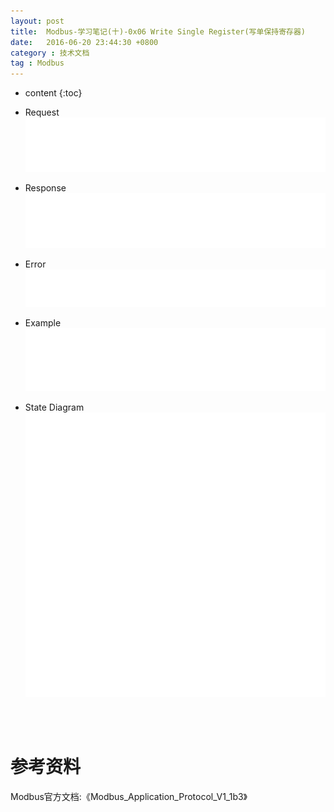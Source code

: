 ```yaml
---
layout: post
title:  Modbus-学习笔记(十)-0x06 Write Single Register(写单保持寄存器)
date:   2016-06-20 23:44:30 +0800
category : 技术文档
tag : Modbus
---
```


* content
{:toc}


+ Request
![Request](/images/blog/modbus/modbus-05-06-Write-Single-Register/01_Request.png)

+ Response
![Response](/images/blog/modbus/modbus-05-06-Write-Single-Register/02_Response.png)

+ Error
![Error](/images/blog/modbus/modbus-05-06-Write-Single-Register/03_Error.png)

+ Example
![Example](/images/blog/modbus/modbus-05-06-Write-Single-Register/04_Example.png)

+ State Diagram
![State Diagram](/images/blog/modbus/modbus-05-06-Write-Single-Register/05_State_Diagram.png)


<br>
<br>

参考资料
================================

Modbus官方文档:《Modbus_Application_Protocol_V1_1b3》
